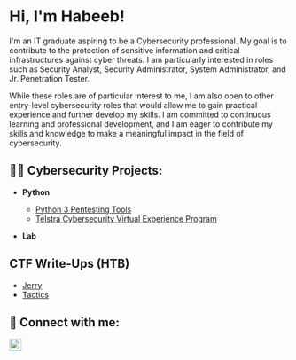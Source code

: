 <h1>Hi, I'm Habeeb!</h1>

I'm an IT graduate aspiring to be a Cybersecurity professional. My goal is to contribute to the protection of sensitive information and critical infrastructures 
against cyber threats. I am particularly interested in roles such as Security Analyst, Security Administrator, System Administrator, and Jr. Penetration 
Tester.

While these roles are of particular interest to me, I am also open to other entry-level cybersecurity roles that would allow me to gain practical experience 
and further develop my skills. I am committed to continuous learning and professional development, and I am eager to contribute my skills and knowledge to make 
a meaningful impact in the field of cybersecurity.

<h2>👨‍💻 Cybersecurity Projects:</h2>

- <b>Python</b>
  - [Python 3 Pentesting Tools](https://github.com/bL34cHig0/Python3-Pentesting-tools)
  - [Telstra Cybersecurity Virtual Experience Program](https://github.com/bL34cHig0/Telstra-Cybersecurity-Virtual-Experience-/tree/main)

- <b>Lab</b>


<h2>CTF Write-Ups (HTB)</h2>

- [Jerry](https://medium.com/@bl34chchig0/jerry-hackthebox-write-up-275c9f6144d7)
- [Tactics](https://medium.com/@bl34chchig0/tactics-hackthebox-starting-point-6ef40cda264a)

<h2> 🤳 Connect with me:</h2>

[<img align="left" alt="HabeebKareem | LinkedIn" width="22px" src="https://cdn.jsdelivr.net/npm/simple-icons@v3/icons/linkedin.svg" />][linkedin]

[linkedin]: https://www.linkedin.com/in/ha-bib/

<!--
